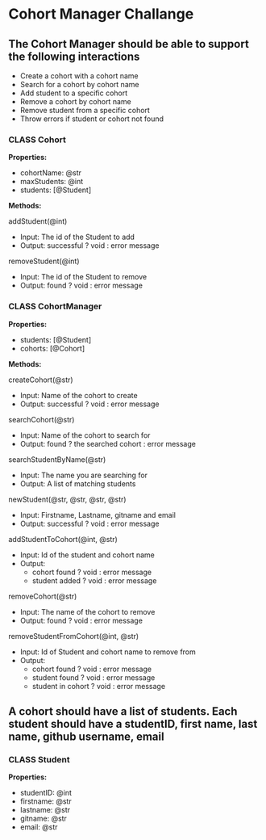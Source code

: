 # Cohort Manager Challange

## The Cohort Manager should be able to support the following interactions

- Create a cohort with a cohort name
- Search for a cohort by cohort name
- Add student to a specific cohort
- Remove a cohort by cohort name
- Remove student from a specific cohort
- Throw errors if student or cohort not found

### CLASS Cohort

**Properties:**

- cohortName: @str
- maxStudents: @int
- students: [@Student]

**Methods:**

addStudent(@int)

- Input: The id of the Student to add
- Output: successful ? void : error message

removeStudent(@int)

- Input: The id of the Student to remove
- Output: found ? void : error message

### CLASS CohortManager

**Properties:**

- students: [@Student]
- cohorts: [@Cohort]

**Methods:**

createCohort(@str)

- Input: Name of the cohort to create
- Output: successful ? void : error message

searchCohort(@str)

- Input: Name of the cohort to search for
- Output: found ? the searched cohort : error message

searchStudentByName(@str)

- Input: The name you are searching for
- Output: A list of matching students

newStudent(@str, @str, @str, @str)

- Input: Firstname, Lastname, gitname and email
- Output: successful ? void : error message

addStudentToCohort(@int, @str)

- Input: Id of the student and cohort name
- Output:
  - cohort found ? void : error message
  - student added ? void : error message

removeCohort(@str)

- Input: The name of the cohort to remove
- Output: found ? void : error message

removeStudentFromCohort(@int, @str)

- Input: Id of Student and cohort name to remove from
- Output:
  - cohort found ? void : error message
  - student found ? void : error message
  - student in cohort ? void : error message

## A cohort should have a list of students. Each student should have a studentID, first name, last name, github username, email

### CLASS Student

**Properties:**

- studentID: @int
- firstname: @str
- lastname: @str
- gitname: @str
- email: @str
